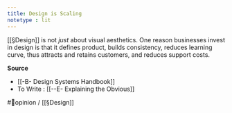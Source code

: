 ```yaml
---
title: Design is Scaling
notetype : lit
---
```


[[§Design]] is not *just* about visual aesthetics. One reason businesses invest in design is that it defines product, builds consistency, reduces learning curve, thus attracts and retains customers, and reduces support costs.

**Source**
- [[-B- Design Systems Handbook]]
- To Write : [[--E- Explaining the Obvious]] 

#🌱opinion / [[§Design]]